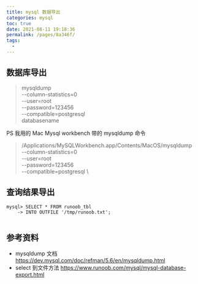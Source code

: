 ```yaml
---
title: mysql 数据导出
categories: mysql
toc: true
date: 2021-08-11 19:18:36
permalink: /pages/8a346f/
tags: 
  - 
---
```


## 数据库导出

> mysqldump \
--column-statistics=0 \
--user=root \
--password=123456 \
--compatible=postgresql \
databasename

PS 我用的 Mac Mysql workbench 带的 mysqldump 命令

> /Applications/MySQLWorkbench.app/Contents/MacOS/mysqldump \
--column-statistics=0 \
--user=root \
--password=123456 \
--compatible=postgresql \

## 查询结果导出

```
mysql> SELECT * FROM runoob_tbl 
    -> INTO OUTFILE '/tmp/runoob.txt';
    
```

## 参考资料

- mysqldump 文档 https://dev.mysql.com/doc/refman/5.6/en/mysqldump.html 
- select 到文件方法 https://www.runoob.com/mysql/mysql-database-export.html

